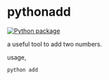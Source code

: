 # pythonadd

[![Python package](https://github.com/erniehs/pythonadd/actions/workflows/python-package.yml/badge.svg)](https://github.com/erniehs/pythonadd/actions/workflows/python-package.yml)

a useful tool to add two numbers.

usage,

```shell
python add
```

